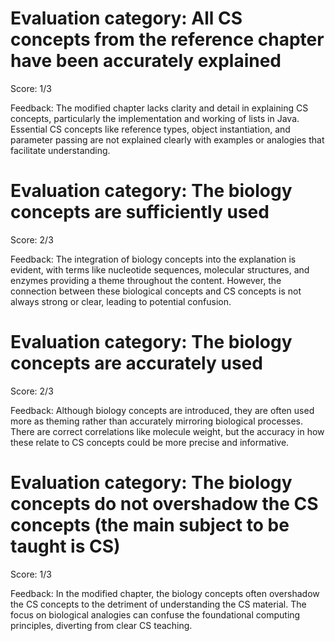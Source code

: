 # Evaluation category: All CS concepts from the reference chapter have been accurately explained

Score: 1/3

Feedback: The modified chapter lacks clarity and detail in explaining CS concepts, particularly the implementation and working of lists in Java. Essential CS concepts like reference types, object instantiation, and parameter passing are not explained clearly with examples or analogies that facilitate understanding.

# Evaluation category: The biology concepts are sufficiently used

Score: 2/3

Feedback: The integration of biology concepts into the explanation is evident, with terms like nucleotide sequences, molecular structures, and enzymes providing a theme throughout the content. However, the connection between these biological concepts and CS concepts is not always strong or clear, leading to potential confusion.

# Evaluation category: The biology concepts are accurately used

Score: 2/3

Feedback: Although biology concepts are introduced, they are often used more as theming rather than accurately mirroring biological processes. There are correct correlations like molecule weight, but the accuracy in how these relate to CS concepts could be more precise and informative.

# Evaluation category: The biology concepts do not overshadow the CS concepts (the main subject to be taught is CS)

Score: 1/3

Feedback: In the modified chapter, the biology concepts often overshadow the CS concepts to the detriment of understanding the CS material. The focus on biological analogies can confuse the foundational computing principles, diverting from clear CS teaching.

